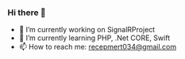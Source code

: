 ### Hi there 👋

- 🔭 I’m currently working on SignalRProject
- 🌱 I’m currently learning PHP, .Net CORE, Swift
- 📫 How to reach me: [recepmert034@gmail.com](mailto:recepmert034@gmail.com)


<!--
**seniordoctor/seniordoctor** is a ✨ _special_ ✨ repository because its `README.md` (this file) appears on your GitHub profile.

Here are some ideas to get you started:

- 🔭 I’m currently working on Teletek Bulut Bilişim
- 🌱 I’m currently learning PHP, C#, NodeJS
- 👯 I’m looking to collaborate on ...
- 🤔 I’m looking for help with ...
- 💬 Ask me about ...

- 😄 Pronouns: ...
- ⚡ Fun fact: ...
-->
